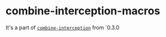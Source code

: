 # combine-interception-macros 

It's a part of  [`combine-interception`](https://github.com/capturecontext/combine-interception) from `0.3.0
